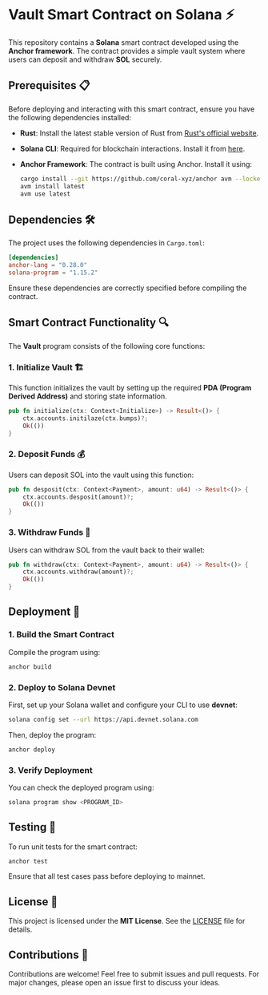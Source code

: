 # Vault Smart Contract on Solana ⚡

This repository contains a **Solana** smart contract developed using the **Anchor framework**. The contract provides a simple vault system where users can deposit and withdraw **SOL** securely.

## Prerequisites 📋

Before deploying and interacting with this smart contract, ensure you have the following dependencies installed:

- **Rust**: Install the latest stable version of Rust from [Rust's official website](https://www.rust-lang.org/).
- **Solana CLI**: Required for blockchain interactions. Install it from [here](https://docs.solana.com/cli/install-solana-cli-tools).
- **Anchor Framework**: The contract is built using Anchor. Install it using:

  ```bash
  cargo install --git https://github.com/coral-xyz/anchor avm --locked --force
  avm install latest
  avm use latest
  ```

## Dependencies 🛠️

The project uses the following dependencies in `Cargo.toml`:

```toml
[dependencies]
anchor-lang = "0.28.0"
solana-program = "1.15.2"
```

Ensure these dependencies are correctly specified before compiling the contract.

## Smart Contract Functionality 🔍

The **Vault** program consists of the following core functions:

### 1. Initialize Vault 🏗️

This function initializes the vault by setting up the required **PDA (Program Derived Address)** and storing state information.

```rust
pub fn initialize(ctx: Context<Initialize>) -> Result<()> {
    ctx.accounts.initilaze(ctx.bumps)?;
    Ok(())
}
```

### 2. Deposit Funds 💰

Users can deposit SOL into the vault using this function:

```rust
pub fn desposit(ctx: Context<Payment>, amount: u64) -> Result<()> {
    ctx.accounts.desposit(amount)?;
    Ok(())
}
```

### 3. Withdraw Funds 🏦

Users can withdraw SOL from the vault back to their wallet:

```rust
pub fn withdraw(ctx: Context<Payment>, amount: u64) -> Result<()> {
    ctx.accounts.withdraw(amount)?;
    Ok(())
}
```

## Deployment 🚀

### 1. Build the Smart Contract

Compile the program using:

```bash
anchor build
```

### 2. Deploy to Solana Devnet

First, set up your Solana wallet and configure your CLI to use **devnet**:

```bash
solana config set --url https://api.devnet.solana.com
```

Then, deploy the program:

```bash
anchor deploy
```

### 3. Verify Deployment

You can check the deployed program using:

```bash
solana program show <PROGRAM_ID>
```

## Testing 🧪

To run unit tests for the smart contract:

```bash
anchor test
```

Ensure that all test cases pass before deploying to mainnet.

## License 📜

This project is licensed under the **MIT License**. See the [LICENSE](LICENSE) file for details.

## Contributions 🤝

Contributions are welcome! Feel free to submit issues and pull requests. For major changes, please open an issue first to discuss your ideas.

